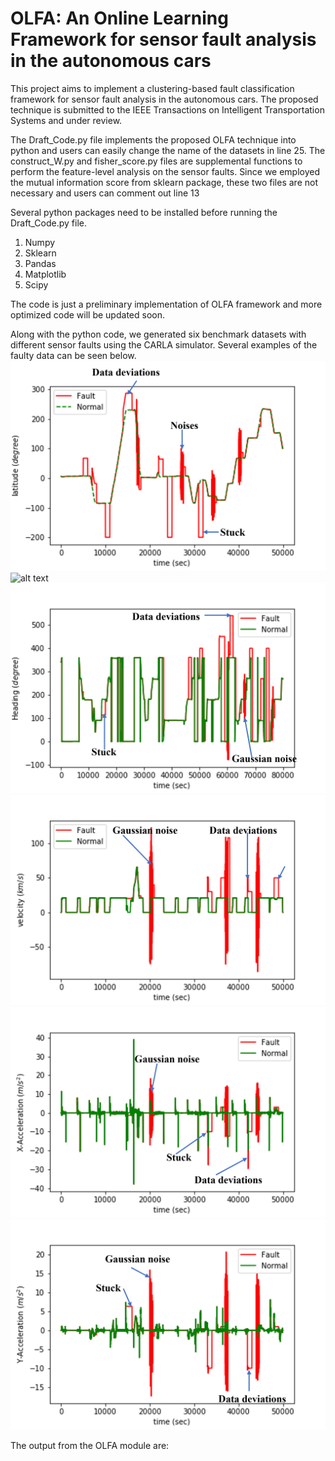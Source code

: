 # OLFA: An Online Learning Framework for sensor fault analysis in the autonomous cars
This project aims to implement a clustering-based fault classification framework for sensor fault analysis in the autonomous cars. The proposed technique is submitted to the IEEE Transactions on Intelligent Transportation Systems and under review. 

The Draft_Code.py file implements the proposed OLFA technique into python and users can easily change the name of the datasets in line 25. The construct_W.py and fisher_score.py files are supplemental functions to perform the feature-level analysis on the sensor faults. Since we employed the mutual information score from sklearn package, these two files are not necessary and users can comment out line 13

Several python packages need to be installed before running the Draft_Code.py file.
1. Numpy
2. Sklearn
3. Pandas
4. Matplotlib
5. Scipy

The code is just a preliminary implementation of OLFA framework and more optimized code will be updated soon.

Along with the python code, we generated six benchmark datasets with different sensor faults using the CARLA simulator. Several examples of the faulty data can be seen below. 
![alt text](https://github.com/XuyangAbert/OLFA/blob/main/Plots/Latitude-SS.png)
![alt text](https://github.com/XuyangAbert/OLFA/blob/main/Plots/Longitude-SS.png)
![alt text](https://github.com/XuyangAbert/OLFA/blob/main/Plots/Heading-SS.png)
![alt text](https://github.com/XuyangAbert/OLFA/blob/main/Plots/Velocity-SS.png)
![alt text](https://github.com/XuyangAbert/OLFA/blob/main/Plots/AccX-SS.png)
![alt text](https://github.com/XuyangAbert/OLFA/blob/main/Plots/AccY-SS.png)

The output from the OLFA module are:
